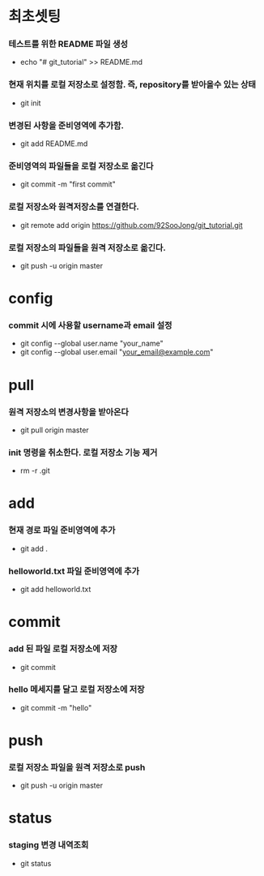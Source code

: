 
# 최초셋팅
### 테스트를 위한 README 파일 생성
- echo "# git_tutorial" >> README.md

### 현재 위치를 로컬 저장소로 설정함. 즉, repository를 받아올수 있는 상태
- git init

### 변경된 사항을 준비영역에 추가함.
- git add README.md

### 준비영역의 파일들을 로컬 저장소로 옮긴다
- git commit -m "first commit"

### 로컬 저장소와 원격저장소를 연결한다.
- git remote add origin https://github.com/92SooJong/git_tutorial.git

### 로컬 저장소의 파일들을 원격 저장소로 옮긴다.
- git push -u origin master

# config
### commit 시에 사용할 username과 email 설정
- git config --global user.name "your_name"
- git config --global user.email "your_email@example.com"

# pull
### 원격 저장소의 변경사항을 받아온다
- git pull origin master

### init 명령을 취소한다. 로컬 저장소 기능 제거
- rm -r .git

# add
### 현재 경로 파일 준비영역에 추가
- git add .

### helloworld.txt 파일 준비영역에 추가
- git add helloworld.txt

# commit
### add 된 파일 로컬 저장소에 저장
- git commit

### hello 메세지를 달고 로컬 저장소에 저장
- git commit -m "hello"

# push
### 로컬 저장소 파일을 원격 저장소로 push
- git push -u origin master

# status
### staging 변경 내역조회
- git status

